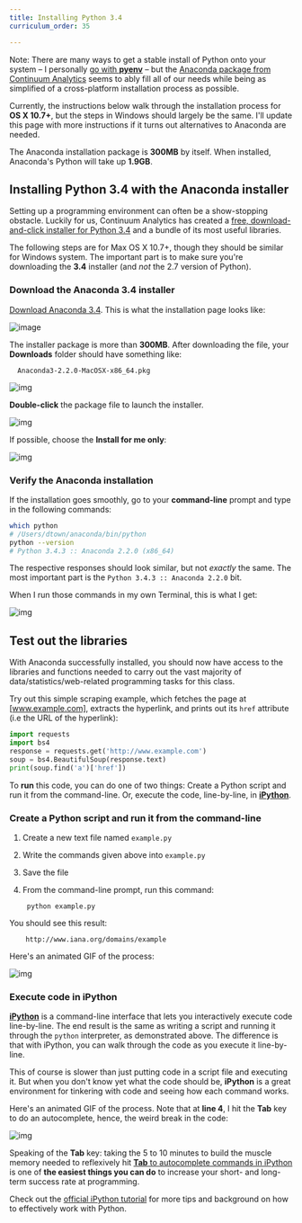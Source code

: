 ```yaml
---
title: Installing Python 3.4
curriculum_order: 35

---
```


Note: There are many ways to get a stable install of Python onto your system &ndash; I personally [go with __pyenv__](https://github.com/yyuu/pyenv) &ndash; but the [Anaconda package from Continuum Analytics](https://store.continuum.io/cshop/anaconda/) seems to ably fill all of our needs while being as simplified of a cross-platform installation process as possible.

Currently, the instructions below walk through the installation process for __OS X 10.7+__, but the steps in Windows should largely be the same. I'll update this page with more instructions if it turns out alternatives to Anaconda are needed.


The Anaconda installation package is __300MB__ by itself. When installed, Anaconda's Python will take up __1.9GB__.



## Installing Python 3.4 with the Anaconda installer

Setting up a programming environment can often be a show-stopping obstacle. Luckily for us, Continuum Analytics has created a [free, download-and-click installer for Python 3.4](http://continuum.io/downloads#py34) and a bundle of its most useful libraries.

The following steps are for Max OS X 10.7+, though they should be similar for Windows system. The important part is to make sure you're downloading the __3.4__ installer (and _not_ the 2.7 version of Python).


### Download the Anaconda 3.4 installer

[Download Anaconda 3.4](http://continuum.io/downloads#py34). This is what the installation page looks like:

![image](/files/images/tutorials/python/download-anaconda-button.png)


The installer package is more than __300MB__. After downloading the file, your __Downloads__ folder should have something like:

      Anaconda3-2.2.0-MacOSX-x86_64.pkg

![img](/files/images/tutorials/python/downloaded-anaconda-mac.png)


__Double-click__ the package file to launch the installer.

![img](/files/images/tutorials/python/welcome-to-anaconda-installer.png)

If possible, choose the __Install for me only__:

![img](/files/images/tutorials/python/install-anaconda-diskspace.png)


### Verify the Anaconda installation

If the installation goes smoothly, go to your __command-line__ prompt and type in the following commands:

~~~sh
which python
# /Users/dtown/anaconda/bin/python
python --version
# Python 3.4.3 :: Anaconda 2.2.0 (x86_64)

~~~

The respective responses should look similar, but not  _exactly_ the same. The most important part is the `Python 3.4.3 :: Anaconda 2.2.0` bit.

When I run those commands in my own Terminal, this is what I get:

![img](/files/images/tutorials/python/testing-anaconda-install-cli.png)




## Test out the libraries

With Anaconda successfully installed, you should now have access to the libraries and functions needed to carry out the vast majority of data/statistics/web-related programming tasks for this class.

Try out this simple scraping example, which fetches the page at [www.example.com], extracts the hyperlink, and prints out its `href` attribute (i.e the URL of the hyperlink):

~~~py
import requests
import bs4
response = requests.get('http://www.example.com')
soup = bs4.BeautifulSoup(response.text)
print(soup.find('a')['href'])
~~~

To __run__ this code, you can do one of two things: Create a Python script and run it from the command-line. Or, execute the code, line-by-line, in [__iPython__](http://ipython.org/).

### Create a Python script and run it from the command-line

1. Create a new text file named `example.py`
2. Write the commands given above into `example.py`
3. Save the file
4. From the command-line prompt, run this command:

        python example.py

You should see this result:

        http://www.iana.org/domains/example

Here's an animated GIF of the process:

![img](/files/images/tutorials/python/example.py.cli.gif)


### Execute code in iPython

[__iPython__](http://ipython.org/) is a command-line interface that lets you interactively execute code line-by-line. The end result is the same as writing a script and running it through the `python` interpreter, as demonstrated above. The difference is that with iPython, you can walk through the code as you execute it line-by-line.

This of course is slower than just putting code in a script file and executing it. But when you don't know yet what the code should be, __iPython__ is a great environment for tinkering with code and seeing how each command works.

Here's an animated GIF of the process. Note that at __line 4__, I hit the __Tab__ key to do an autocomplete, hence, the weird break in the code:


![img](/files/images/tutorials/python/example.py.ipython.gif)


Speaking of the __Tab__ key: taking the 5 to 10 minutes to build the muscle memory needed to reflexively hit [__Tab__ to autocomplete commands in iPython](http://ipython.org/ipython-doc/stable/interactive/tutorial.html#tab-completion) is one of __the easiest things you can do__ to increase your short- and long-term success rate at programming.

Check out the [official iPython tutorial](http://ipython.org/ipython-doc/stable/interactive/tutorial) for more tips and background on how to effectively work with Python.
